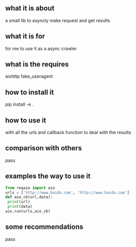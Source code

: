 ##  ##

## what it is about
a small lib to asyncly make request and get results

## what it is for
for me to use it as a async crawler

## what is the requires
aiohttp
fake_useragent

## how to install it
pip install -e .

## how to use it
with all the urls 
and callback function to deal with the results



## comparison with others
  pass

## examples the way to use it
 ``` py
from reqaio import aio
urls = ['http://www.baidu.com', 'http://www.baidu.com']
def aio_cb(url,data):
  print(url)
  print(data)
aio.run(urls,aio_cb)
```

## some recommendations
  pass

